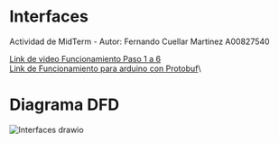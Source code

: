 # Interfaces
Actividad de MidTerm - Autor: Fernando Cuellar Martinez A00827540

[Link de video Funcionamiento Paso 1 a 6](https://drive.google.com/file/d/1emYHH88Ft-TMoo0sp1uwgtTFQWfG-5P-/view?usp=share_link)\
[Link de Funcionamiento para arduino con Protobuf](https://drive.google.com/file/d/1giKIJEYNWWy6wwcf7OErQ0WSMvJpdxPN/view?usp=share_link)\

# Diagrama DFD
![Interfaces drawio](https://github.com/fercuellar/Interfaces/assets/58601693/5f9058f3-084c-4f05-8d71-7b18ec236a5e)
